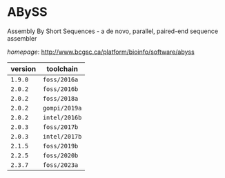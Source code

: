 # ABySS

Assembly By Short Sequences - a de novo, parallel, paired-end sequence assembler

*homepage*: <http://www.bcgsc.ca/platform/bioinfo/software/abyss>

version | toolchain
--------|----------
``1.9.0`` | ``foss/2016a``
``2.0.2`` | ``foss/2016b``
``2.0.2`` | ``foss/2018a``
``2.0.2`` | ``gompi/2019a``
``2.0.2`` | ``intel/2016b``
``2.0.3`` | ``foss/2017b``
``2.0.3`` | ``intel/2017b``
``2.1.5`` | ``foss/2019b``
``2.2.5`` | ``foss/2020b``
``2.3.7`` | ``foss/2023a``
